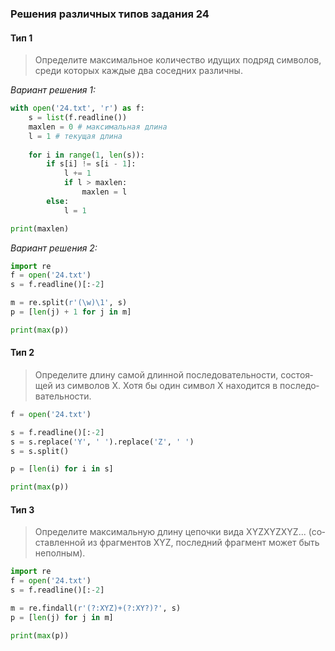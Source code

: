 ### Решения различных типов задания 24

#### Тип 1
> Опре­де­ли­те мак­си­маль­ное ко­ли­че­ство иду­щих под­ряд сим­во­лов, среди ко­то­рых каж­дые два со­сед­них раз­лич­ны.

*Вариант решения 1:*
```python
with open('24.txt', 'r') as f:
	s = list(f.readline())
	maxlen = 0 # максимальная длина
	l = 1 # текущая длина
	
	for i in range(1, len(s)):
		if s[i] != s[i - 1]:
			l += 1
			if l > maxlen:
				maxlen = l
		else:
			l = 1

print(maxlen)
```
*Вариант решения 2:*
```python
import re
f = open('24.txt')
s = f.readline()[:-2]

m = re.split(r'(\w)\1', s)
p = [len(j) + 1 for j in m]

print(max(p))
```

#### Тип 2
> Опре­де­ли­те длину самой длин­ной по­сле­до­ва­тель­но­сти, со­сто­я­щей из сим­во­лов X. Хотя бы один сим­вол X на­хо­дит­ся в по­сле­до­ва­тель­но­сти.

```python
f = open('24.txt')

s = f.readline()[:-2]
s = s.replace('Y', ' ').replace('Z', ' ')
s = s.split()

p = [len(i) for i in s]

print(max(p))
```

#### Тип 3
> Опре­де­ли­те мак­си­маль­ную длину це­поч­ки вида XYZXYZXYZ... (со­став­лен­ной из фраг­мен­тов XYZ, по­след­ний фраг­мент может быть не­пол­ным).

```python
import re
f = open('24.txt')
s = f.readline()[:-2]

m = re.findall(r'(?:XYZ)+(?:XY?)?', s)
p = [len(j) for j in m]

print(max(p))
```
